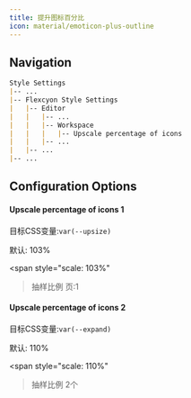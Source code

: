 ```yaml
---
title: 提升图标百分比
icon: material/emoticon-plus-outline
---
```


## Navigation

```md
Style Settings
|-- ...
|-- Flexcyon Style Settings
|   |-- Editor
|   |   |-- ...
|   |   |-- Workspace
|   |   |   |-- Upscale percentage of icons
|   |   |-- ...
|   |-- ...
|-- ...
```

## Configuration Options

#### Upscale percentage of icons 1

目标CSS变量:`var(--upsize)`

默认: 103%

<span style="scale: 103%"
>抽样比例 页:1</span>

#### Upscale percentage of icons 2

目标CSS变量:`var(--expand)`

默认: 110%

<span style="scale: 110%"
>抽样比例 2个</span>
